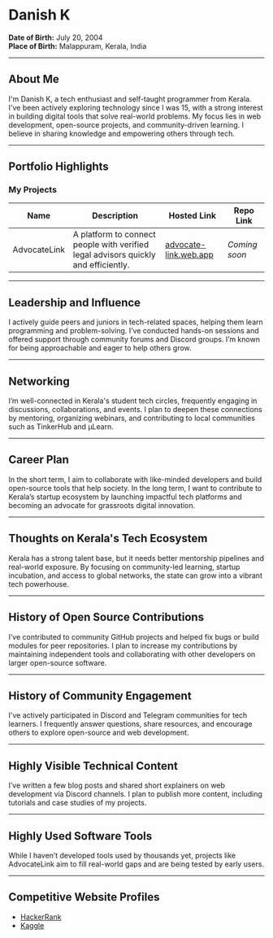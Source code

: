 # Danish K

**Date of Birth:** July 20, 2004  
**Place of Birth:** Malappuram, Kerala, India  

---

## About Me

I'm Danish K, a tech enthusiast and self-taught programmer from Kerala. I've been actively exploring technology since I was 15, with a strong interest in building digital tools that solve real-world problems. My focus lies in web development, open-source projects, and community-driven learning. I believe in sharing knowledge and empowering others through tech.

---

## Portfolio Highlights

### My Projects

| Name         | Description                                                                 | Hosted Link                                              | Repo Link     |
|--------------|-----------------------------------------------------------------------------|-----------------------------------------------------------|---------------|
| AdvocateLink | A platform to connect people with verified legal advisors quickly and efficiently. | [advocate-link.web.app](https://advocate-link.web.app/) | *Coming soon* |

---

## Leadership and Influence

I actively guide peers and juniors in tech-related spaces, helping them learn programming and problem-solving. I’ve conducted hands-on sessions and offered support through community forums and Discord groups. I’m known for being approachable and eager to help others grow.

---

## Networking

I’m well-connected in Kerala's student tech circles, frequently engaging in discussions, collaborations, and events. I plan to deepen these connections by mentoring, organizing webinars, and contributing to local communities such as TinkerHub and μLearn.

---

## Career Plan

In the short term, I aim to collaborate with like-minded developers and build open-source tools that help society. In the long term, I want to contribute to Kerala’s startup ecosystem by launching impactful tech platforms and becoming an advocate for grassroots digital innovation.

---

## Thoughts on Kerala's Tech Ecosystem

Kerala has a strong talent base, but it needs better mentorship pipelines and real-world exposure. By focusing on community-led learning, startup incubation, and access to global networks, the state can grow into a vibrant tech powerhouse.

---

## History of Open Source Contributions

I’ve contributed to community GitHub projects and helped fix bugs or build modules for peer repositories. I plan to increase my contributions by maintaining independent tools and collaborating with other developers on larger open-source software.

---

## History of Community Engagement

I've actively participated in Discord and Telegram communities for tech learners. I frequently answer questions, share resources, and encourage others to explore open-source and web development.

---

## Highly Visible Technical Content

I’ve written a few blog posts and shared short explainers on web development via Discord channels. I plan to publish more content, including tutorials and case studies of my projects.

---

## Highly Used Software Tools

While I haven’t developed tools used by thousands yet, projects like AdvocateLink aim to fill real-world gaps and are being tested by early users.

---

## Competitive Website Profiles

- [HackerRank](https://www.hackerrank.com/)
- [Kaggle](https://www.kaggle.com/)  
